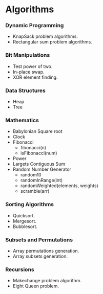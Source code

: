 # Algorithms #

### Dynamic Programming ###
+ KnapSack problem algorithms.
+ Rectangular sum problem algorithms.

### Bit Manipulations ###
+ Test power of two.
+ In-place swap.
+ XOR element finding.

### Data Structures ###
+ Heap
+ Tree

### Mathematics ###
+ Babylonian Square root
+ Clock
+ Fibonacci
  - fibonacci(n)
  - isFibonacci(num)
+ Power
+ Largets Contiguous Sum
+ Random Number Generator
  - random10
  - randomInRange(int)
  - randomWeighted(elements, weights)
  - scramble(arr)

### Sorting Algorithms ###
+ Quicksort.
+ Mergesort.
+ Bubblesort.

### Subsets and Permutations ###
+ Array permutations generation.
+ Array subsets generation.

### Recursions ###
+ Makechange problem algorithm.
+ Eight Queen problem.
